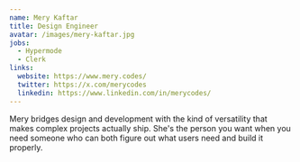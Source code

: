 ```yaml
---
name: Mery Kaftar
title: Design Engineer
avatar: /images/mery-kaftar.jpg
jobs:
  - Hypermode
  - Clerk
links:
  website: https://www.mery.codes/
  twitter: https://x.com/merycodes
  linkedin: https://www.linkedin.com/in/merycodes/
---
```


Mery bridges design and development with the kind of versatility that makes complex projects actually ship. She's the person you want when you need someone who can both figure out what users need and build it properly.
